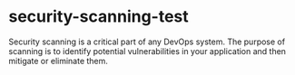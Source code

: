 # security-scanning-test
Security scanning is a critical part of any DevOps system. The purpose of scanning is to identify potential vulnerabilities in your application and then mitigate or eliminate them.
